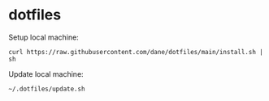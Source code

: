 # dotfiles

Setup local machine:

```
curl https://raw.githubusercontent.com/dane/dotfiles/main/install.sh | sh
```

Update local machine:

```
~/.dotfiles/update.sh
```
